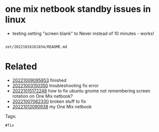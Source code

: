 # one mix netbook standby issues in linux

- testing setting "screen blank" to Never instead of 10 minutes - works!

```
```

` zet/20221016161034/README.md `

# Related

- [20221009095853](/zet/20221009095853/README.md) finished
- [20221003150350](/zet/20221003150350/README.md) troubleshooting fix error
- [20221015172248](/zet/20221015172248/README.md) how to fix ubuntu gnome not remembering screen rotation on One Mix netbook?
- [20221007062330](/zet/20221007062330/README.md) broken stuff to fix
- [20221012090938](/zet/20221012090938/README.md) my One Mix netbook

Tags:

    #fix
